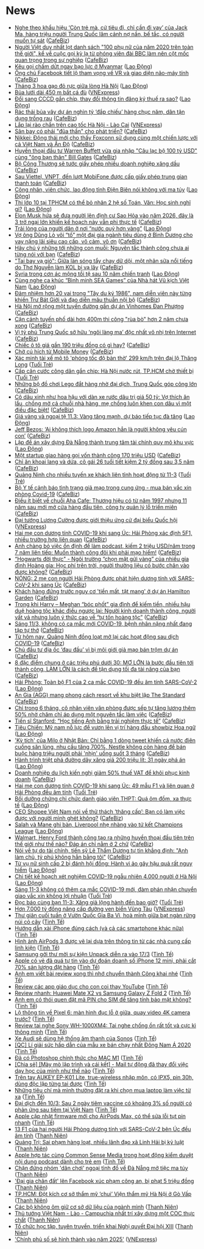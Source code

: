 # News

- [Nghe theo khẩu hiệu ‘Còn trẻ mà, cứ tiêu đi, chỉ cần đi vay’ của Jack Ma, hàng triệu người Trung Quốc lâm cảnh nợ nần, bế tắc, có người muốn tự sát](https://cafebiz.vn/nghe-theo-khau-hieu-con-tre-ma-cu-tieu-di-chi-can-di-vay-cua-jack-ma-hang-trieu-nguoi-trung-quoc-lam-canh-no-nan-be-tac-co-nguoi-muon-tu-sat-2021031111022858.chn) ([CafeBiz](https://cafebiz.vn))
- [Người Việt duy nhất lọt danh sách "100 phụ nữ của năm 2020 trên toàn thế giới", kể về cuộc gọi kỳ lạ từ phóng viên đài BBC làm nên cột mốc quan trọng trong sự nghiệp](https://cafebiz.vn/nguoi-viet-duy-nhat-lot-danh-sach-100-phu-nu-cua-nam-2020-tren-toan-the-gioi-ke-ve-cuoc-goi-ky-la-tu-phong-vien-dai-bbc-lam-nen-cot-moc-quan-trong-trong-su-nghiep-20210311110204943.chn) ([CafeBiz](https://cafebiz.vn))
- [Kêu gọi chấm dứt ngay bạo lực ở Myanmar](https://laodong.vn/the-gioi/keu-goi-cham-dut-ngay-bao-luc-o-myanmar-887931.ldo) ([Lao Động](https://laodong.vn))
- [Ông chủ Facebook tiết lộ tham vọng về VR và giao diện não-máy tính](https://cafebiz.vn/ong-chu-facebook-tiet-lo-tham-vong-ve-vr-va-giao-dien-nao-may-tinh-20210311091311019.chn) ([CafeBiz](https://cafebiz.vn))
- [Tháng 3 hoa gạo đỏ rực giữa lòng Hà Nội](https://laodong.vn/photo/thang-3-hoa-gao-do-ruc-giua-long-ha-noi-887199.ldo) ([Lao Động](https://laodong.vn))
- [Bủa lưới dài 450 m bắt cá đù](https://vnexpress.net/bua-luoi-dai-450-m-bat-ca-du-4246632.html) ([VNExpress](https://vnexpress.net))
- [Đổi sang CCCD gắn chíp, thay đổi thông tin đăng ký thuế ra sao?](https://laodong.vn/xa-hoi/doi-sang-cccd-gan-chip-thay-doi-thong-tin-dang-ky-thue-ra-sao-887936.ldo) ([Lao Động](https://laodong.vn))
- [Rác thải bủa vây dự án nghìn tỷ ‘đắp chiếu’ hàng chục năm, dân tận dụng trồng rau](https://cafebiz.vn/rac-thai-bua-vay-du-an-nghin-ty-dap-chieu-hang-chuc-nam-dan-tan-dung-trong-rau-20210311105628605.chn) ([CafeBiz](https://cafebiz.vn))
- [Lắp lại rào chắn trên cao tốc Hà Nội - Lào Cai](https://vnexpress.net/lap-lai-rao-chan-tren-cao-toc-ha-noi-lao-cai-4246803.html) ([VNExpress](https://vnexpress.net))
- [Sân bay có phải "đũa thần" cho phát triển?](https://cafebiz.vn/san-bay-co-phai-dua-than-cho-phat-trien-20210311104539004.chn) ([CafeBiz](https://cafebiz.vn))
- [Nikkei: Động thái mới cho thấy Foxconn sử dụng cùng một chiến lược với cả Việt Nam và Ấn Độ](https://cafebiz.vn/nikkei-dong-thai-moi-cho-thay-foxconn-su-dung-cung-mot-chien-luoc-voi-ca-viet-nam-va-an-do-20210311104308653.chn) ([CafeBiz](https://cafebiz.vn))
- [Huyền thoại đầu tư Warren Buffett vừa gia nhập "Câu lạc bộ 100 tỷ USD" cùng "ông bạn thân" Bill Gates](https://cafebiz.vn/huyen-thoai-dau-tu-warren-buffett-vua-gia-nhap-cau-lac-bo-100-ty-usd-cung-ong-ban-than-bill-gates-20210311101725248.chn) ([CafeBiz](https://cafebiz.vn))
- [Bộ Công Thương sẽ tước giấy phép nhiều doanh nghiệp xăng dầu](https://cafebiz.vn/bo-cong-thuong-se-tuoc-giay-phep-nhieu-doanh-nghiep-xang-dau-20210311104126078.chn) ([CafeBiz](https://cafebiz.vn))
- [Sau Viettel, VNPT, đến lượt MobiFone được cấp giấy phép trung gian thanh toán](https://cafebiz.vn/sau-viettel-vnpt-den-luot-mobifone-duoc-cap-giay-phep-trung-gian-thanh-toan-2021031110363151.chn) ([CafeBiz](https://cafebiz.vn))
- [Công nhân, viên chức, lao động tỉnh Điện Biên nói không với ma túy](https://laodong.vn/ldld-dien-bien/cong-nhan-vien-chuc-lao-dong-tinh-dien-bien-noi-khong-voi-ma-tuy-887919.ldo) ([Lao Động](https://laodong.vn))
- [Thi lớp 10 tại TPHCM có thể bỏ nhân 2 hệ số Toán, Văn: Học sinh nghĩ gì?](https://laodong.vn/giao-duc/thi-lop-10-tai-tphcm-co-the-bo-nhan-2-he-so-toan-van-hoc-sinh-nghi-gi-887907.ldo) ([Lao Động](https://laodong.vn))
- [Elon Musk hứa sẽ đưa người lên định cư Sao Hỏa vào năm 2026, đây là 3 trở ngại lớn khiến kế hoạch này vẫn phi thực tế](https://cafebiz.vn/elon-musk-hua-se-dua-nguoi-len-dinh-cu-sao-hoa-vao-nam-2026-day-la-3-tro-ngai-lon-khien-ke-hoach-nay-van-phi-thuc-te-2021031109090555.chn) ([CafeBiz](https://cafebiz.vn))
- [Trải lòng của người dân ở nơi “nước quý hơn vàng”](https://laodong.vn/video/trai-long-cua-nguoi-dan-o-noi-nuoc-quy-hon-vang-887557.ldo) ([Lao Động](https://laodong.vn))
- [Vợ ông Dũng Lò vôi “tố” một đại gia ngành tiêu dùng ở Bình Dương cho vay nặng lãi siêu cao cấp, vô cảm, vô ơn](https://cafebiz.vn/vo-ong-dung-lo-voi-to-mot-dai-gia-nganh-tieu-dung-o-binh-duong-cho-vay-nang-lai-sieu-cao-cap-vo-cam-vo-on-20210311102555691.chn) ([CafeBiz](https://cafebiz.vn))
- [Hãy chú ý những tới những con muỗi: Nguyên tắc thành công chưa ai từng nói với bạn](https://cafebiz.vn/hay-chu-y-nhung-toi-nhung-con-muoi-nguyen-tac-thanh-cong-chua-ai-tung-noi-voi-ban-2021031110243479.chn) ([CafeBiz](https://cafebiz.vn))
- ["Tai bay vạ gió": Giữa làn sóng tẩy chay dữ dội, một nhãn sữa nổi tiếng do Thơ Nguyễn làm KOL bị vạ lây](https://cafebiz.vn/tai-bay-va-gio-giua-lan-song-tay-chay-mot-nhan-sua-noi-tieng-do-tho-nguyen-lam-kol-bi-va-lay-20210311102258928.chn) ([CafeBiz](https://cafebiz.vn))
- [Syria trong cơn ác mộng tồi tệ sau 10 năm chiến tranh](https://laodong.vn/the-gioi/syria-trong-con-ac-mong-toi-te-sau-10-nam-chien-tranh-887926.ldo) ([Lao Động](https://laodong.vn))
- [Cùng nghe ca khúc “Bình minh SEA Games” của Nhà hát Vũ kịch Việt Nam](https://laodong.vn/giai-tri/cung-nghe-ca-khuc-binh-minh-sea-games-cua-nha-hat-vu-kich-viet-nam-887902.ldo) ([Lao Động](https://laodong.vn))
- [Đảm nhiệm hơn 20 vai trong "Tây du ký 1986", nam diễn viên này từng khiến Trư Bát Giới và đạo diễn mâu thuẫn nội bộ](https://cafebiz.vn/dam-nhiem-hon-20-vai-trong-tay-du-ky-1986-nam-dien-vien-nay-tung-khien-chu-bat-gioi-va-dao-dien-mau-thuan-noi-bo-20210310170107932.chn) ([CafeBiz](https://cafebiz.vn))
- [Hà Nội mở rộng một tuyến đường gần dự án Vinhomes Đan Phượng](https://cafebiz.vn/ha-noi-mo-rong-mot-tuyen-duong-gan-du-an-vinhomes-dan-phuong-2021031110134466.chn) ([CafeBiz](https://cafebiz.vn))
- [Cận cảnh tuyến phố dài hơn 400m thi công "rùa bò" hơn 2 năm chưa xong](https://cafebiz.vn/can-canh-tuyen-pho-dai-hon-400m-thi-cong-rua-bo-hon-2-nam-chua-xong-20210311100756264.chn) ([CafeBiz](https://cafebiz.vn))
- [Vị tỷ phú Trung Quốc sở hữu ‘ngôi làng ma’ độc nhất vô nhị trên Internet](https://cafebiz.vn/vi-ty-phu-trung-quoc-so-huu-ngoi-lang-ma-doc-nhat-vo-nhi-tren-internet-20210311090018397.chn) ([CafeBiz](https://cafebiz.vn))
- [Chiếc ô tô giá gần 190 triệu đồng có gì hay?](https://cafebiz.vn/chiec-o-to-gia-gan-190-trieu-dong-co-gi-hay-20210311090706215.chn) ([CafeBiz](https://cafebiz.vn))
- [Chờ cú hích từ Mobile Money](https://cafebiz.vn/cho-cu-hich-tu-mobile-money-20210311100522905.chn) ([CafeBiz](https://cafebiz.vn))
- [Xác minh tài xế mô tô 'phóng tốc độ bàn thờ' 299 km/h trên đại lộ Thăng Long](https://tuoitre.vn/xac-minh-tai-xe-mo-to-phong-toc-do-ban-tho-299-km-h-tren-dai-lo-thang-long-20210311095053825.htm) ([Tuổi Trẻ](https://tuoitre.vn))
- [Cấp căn cước công dân gắn chip: Hà Nội nước rút, TP.HCM chờ thiết bị](https://tuoitre.vn/cap-can-cuoc-cong-dan-gan-chip-ha-noi-nuoc-rut-tp-hcm-cho-thiet-bi-2021031108253232.htm) ([Tuổi Trẻ](https://tuoitre.vn))
- [Những bộ đồ chơi Lego đắt hàng nhờ đại dịch, Trung Quốc góp công lớn](https://cafebiz.vn/nhung-bo-do-choi-lego-dat-hang-nho-dai-dich-trung-quoc-gop-cong-lon-20210311090223757.chn) ([CafeBiz](https://cafebiz.vn))
- [Cô dâu xinh như hoa hậu với dàn xe rước dâu trị giá 50 tỷ: Vợ thích ăn lẩu, chồng mở cả chuỗi nhà hàng, mẹ chồng luôn khen con dâu vì một điều đặc biệt!](https://cafebiz.vn/co-dau-xinh-nhu-hoa-hau-voi-dan-xe-ruoc-dau-tri-gia-50-ty-vo-thich-an-lau-chong-mo-ca-chuoi-nha-hang-me-chong-luon-khen-con-dau-vi-mot-dieu-dac-biet-20210311095213856.chn) ([CafeBiz](https://cafebiz.vn))
- [Giá vàng và ngoại tệ 11.3: Vàng tăng mạnh, dự báo tiếp tục đà tăng](https://laodong.vn/video-thoi-su/gia-vang-va-ngoai-te-113-vang-tang-manh-du-bao-tiep-tuc-da-tang-887911.ldo) ([Lao Động](https://laodong.vn))
- [Jeff Bezos: ‘Ai không thích logo Amazon hẳn là người không yêu cún con’](https://cafebiz.vn/jeff-bezos-ai-khong-thich-logo-amazon-han-la-nguoi-khong-yeu-cun-con-20210310173726775.chn) ([CafeBiz](https://cafebiz.vn))
- [Lập đề án xây dựng Đà Nẵng thành trung tâm tài chính quy mô khu vực](https://laodong.vn/xa-hoi/lap-de-an-xay-dung-da-nang-thanh-trung-tam-tai-chinh-quy-mo-khu-vuc-887893.ldo) ([Lao Động](https://laodong.vn))
- [Một startup giao hàng gọi vốn thành công 170 triệu USD](https://cafebiz.vn/mot-startup-giao-hang-goi-von-thanh-cong-170-trieu-usd-20210311090413964.chn) ([CafeBiz](https://cafebiz.vn))
- [Chỉ ăn khoai lang và dứa, cô gái 26 tuổi tiết kiệm 2 tỷ đồng sau 3,5 năm](https://cafebiz.vn/chi-an-khoai-lang-va-dua-co-gai-26-tuoi-tiet-kiem-2-ty-dong-sau-35-nam-20210311091502768.chn) ([CafeBiz](https://cafebiz.vn))
- [Quảng Ninh cho nhiều tuyến xe khách liên tỉnh hoạt động từ 11-3](https://tuoitre.vn/quang-ninh-cho-nhieu-tuyen-xe-khach-lien-tinh-hoat-dong-tu-11-3-20210311075517272.htm) ([Tuổi Trẻ](https://tuoitre.vn))
- [Bộ Y tế cảnh báo tình trạng giả mạo trong cung ứng - mua bán vắc xin phòng Covid-19](https://cafebiz.vn/bo-y-te-canh-bao-tinh-trang-gia-mao-trong-cung-ung-mua-ban-vac-xin-phong-covid-19-20210311084612446.chn) ([CafeBiz](https://cafebiz.vn))
- [Điều ít biết về chuỗi Aha Cafe: Thương hiệu có từ năm 1997 nhưng 11 năm sau mới mở cửa hàng đầu tiên, công ty quản lý lỗ triền miên](https://cafebiz.vn/dieu-it-biet-ve-chuoi-aha-cafe-thuong-hieu-co-tu-nam-1997-nhung-11-nam-sau-moi-mo-cua-hang-dau-tien-cong-ty-quan-ly-lo-trien-mien-20210310180951739.chn) ([CafeBiz](https://cafebiz.vn))
- [Đại tướng Lương Cường được giới thiệu ứng cử đại biểu Quốc hội](https://vnexpress.net/dai-tuong-luong-cuong-duoc-gioi-thieu-ung-cu-dai-bieu-quoc-hoi-4246702.html) ([VNExpress](https://vnexpress.net))
- [Hai mẹ con dương tính COVID-19 khi sang Úc: Hải Phòng xác định 5F1, nhiều trường hợp liên quan](https://cafebiz.vn/hai-me-con-duong-tinh-covid-19-khi-sang-uc-hai-phong-xac-dinh-5f1-nhieu-truong-hop-lien-quan-20210311083746128.chn) ([CafeBiz](https://cafebiz.vn))
- [Anh chàng bỏ việc ổn định để làm podcast, kiếm 2 triệu USD/năm trong 7 năm liên tiếp: Muốn thành công đôi khi phải mạo hiểm!](https://cafebiz.vn/anh-chang-bo-viec-on-dinh-de-lam-podcast-kiem-2-trieu-usd-nam-trong-7-nam-lien-tiep-muon-thanh-cong-doi-khi-phai-mao-hiem-20210310151421773.chn) ([CafeBiz](https://cafebiz.vn))
- [“Hogwarts đời thực" - Ngôi trường “chọn mặt gửi vàng” của nhiều gia đình Hoàng gia: Học phí trên trời, người thường liệu có bước chân vào được không?](https://cafebiz.vn/hogwarts-doi-thuc-ngoi-truong-chon-mat-gui-vang-cua-nhieu-gia-dinh-hoang-gia-hoc-phi-tren-troi-nguoi-thuong-lieu-co-buoc-chan-vao-duoc-khong-20210311083658892.chn) ([CafeBiz](https://cafebiz.vn))
- [NÓNG: 2 mẹ con người Hải Phòng được phát hiện dương tính với SARS-CoV-2 khi sang Úc](https://cafebiz.vn/nong-2-me-con-nguoi-hai-phong-duoc-phat-hien-duong-tinh-voi-sars-cov-2-khi-sang-uc-20210311083525092.chn) ([CafeBiz](https://cafebiz.vn))
- [Khách hàng đứng trước nguy cơ 'tiền mất, tật mang' ở dự án Hamilton Garden](https://cafebiz.vn/khach-hang-dung-truoc-nguy-co-tien-mat-tat-mang-o-du-an-hamilton-garden-20210311083444299.chn) ([CafeBiz](https://cafebiz.vn))
- [Trong khi Harry – Meghan “bóc phốt” gia đình để kiếm tiền, nhiều hậu duệ hoàng tộc khác điều ngược lại: Người kinh doanh thành công, người vất vả nhưng luôn ý thức cao về “tự tôn hoàng tộc”](https://cafebiz.vn/trong-khi-harry-meghan-boc-phot-gia-dinh-de-kiem-tien-nhieu-hau-due-hoang-toc-khac-dieu-nguoc-lai-nguoi-kinh-doanh-thanh-cong-nguoi-vat-va-nhung-luon-y-thuc-cao-ve-tu-ton-hoang-toc-20210311083422324.chn) ([CafeBiz](https://cafebiz.vn))
- [Sáng 11/3, không có ca mắc mới COVID-19, bệnh nhân nặng nhất đang tập tự thở](https://cafebiz.vn/sang-11-3-khong-co-ca-mac-moi-covid-19-benh-nhan-nang-nhat-dang-tap-tu-tho-20210311083400639.chn) ([CafeBiz](https://cafebiz.vn))
- [Từ hôm nay, Quảng Ninh đồng loạt mở lại các hoạt động sau dịch COVID-19](https://cafebiz.vn/tu-hom-nay-quang-ninh-dong-loat-mo-lai-cac-hoat-dong-sau-dich-covid-19-20210311083036314.chn) ([CafeBiz](https://cafebiz.vn))
- [Chủ đầu tư địa ốc ‘đau đầu’ vì bị môi giới giả mạo bán trộm dự án](https://cafebiz.vn/chu-dau-tu-dia-oc-dau-dau-vi-bi-moi-gioi-gia-mao-ban-trom-du-an-20210311082750427.chn) ([CafeBiz](https://cafebiz.vn))
- [8 đặc điểm chung ở các triệu phú dưới 30: MƠ LỚN là bước đầu tiên tới thành công, LÀM LỚN là cách để tận dụng tối đa tài năng của bạn](https://cafebiz.vn/8-dac-diem-chung-o-cac-trieu-phu-duoi-30-mo-lon-la-buoc-dau-tien-toi-thanh-cong-lam-lon-la-cach-de-tan-dung-toi-da-tai-nang-cua-ban-20210308181850917.chn) ([CafeBiz](https://cafebiz.vn))
- [Hải Phòng: Toàn bộ F1 của 2 ca mắc COVID-19 đều âm tính SARS-CoV-2](https://laodong.vn/y-te/hai-phong-toan-bo-f1-cua-2-ca-mac-covid-19-deu-am-tinh-sars-cov-2-887877.ldo) ([Lao Động](https://laodong.vn))
- [An Gia (AGG) mang phong cách resort về khu biệt lập The Standard](https://cafebiz.vn/an-gia-agg-mang-phong-cach-resort-ve-khu-biet-lap-the-standard-20210310164641029.chn) ([CafeBiz](https://cafebiz.vn))
- [Chỉ trong 6 tháng, cô nhân viên văn phòng được sếp tự tăng lương thêm 50% nhờ chăm chỉ áp dụng một nguyên tắc làm việc](https://cafebiz.vn/chi-trong-6-thang-co-nhan-vien-van-phong-duoc-sep-tu-tang-luong-them-50-nho-cham-chi-ap-dung-mot-nguyen-tac-lam-viec-20210310160801475.chn) ([CafeBiz](https://cafebiz.vn))
- [Tiến sĩ Stanford: “Học tiếng Anh bằng trải nghiệm thực tế”](https://cafebiz.vn/tien-si-stanford-hoc-tieng-anh-bang-trai-nghiem-thuc-te-20210310155451782.chn) ([CafeBiz](https://cafebiz.vn))
- [Tiêu Chiến: Mỹ nam nỗ lực để vươn lên vị trí hàng đầu showbiz Hoa ngữ](https://laodong.vn/photo/tieu-chien-my-nam-no-luc-de-vuon-len-vi-tri-hang-dau-showbiz-hoa-ngu-887631.ldo) ([Lao Động](https://laodong.vn))
- ['Kỳ tích' của Milo ở Nhật Bản: Chỉ bằng 1 dòng tweet khiến cả nước điên cuồng săn lùng, nhu cầu tăng 700%, Nestle không còn hàng để bán buộc hàng triệu người phải 'nhịn' uống suốt 3 tháng](https://cafebiz.vn/ky-tich-cua-milo-o-nhat-ban-chi-bang-1-dong-tweet-khien-ca-nuoc-dien-cuong-san-lung-nhu-cau-tang-700-nestle-khong-con-hang-de-ban-buoc-hang-trieu-nguoi-phai-nhin-uong-suot-3-thang-20210310232727907.chn) ([CafeBiz](https://cafebiz.vn))
- [Hành trình triệt phá đường dây xăng giả 200 triệu lít: 31 ngày phá án](https://laodong.vn/phap-luat/hanh-trinh-triet-pha-duong-day-xang-gia-200-trieu-lit-31-ngay-pha-an-887766.ldo) ([Lao Động](https://laodong.vn))
- [Doanh nghiệp du lịch kiến nghị giảm 50% thuế VAT để khôi phục kinh doanh](https://cafebiz.vn/doanh-nghiep-du-lich-kien-nghi-giam-50-thue-vat-de-khoi-phuc-kinh-doanh-20210310181235494.chn) ([CafeBiz](https://cafebiz.vn))
- [Hai mẹ con dương tính COVID-19 khi sang Úc: 49 mẫu F1 và liên quan ở Hải Phòng đều âm tính](https://tuoitre.vn/hai-me-con-duong-tinh-covid-19-khi-sang-uc-49-mau-f1-va-lien-quan-o-hai-phong-deu-am-tinh-20210311073112585.htm) ([Tuổi Trẻ](https://tuoitre.vn))
- [Bồi dưỡng chứng chỉ chức danh giáo viên THPT: Quá ôm đồm, xa thực tế](https://laodong.vn/ban-doc/boi-duong-chung-chi-chuc-danh-giao-vien-thpt-qua-om-dom-xa-thuc-te-887870.ldo) ([Lao Động](https://laodong.vn))
- [CEO Shopee Việt Nam nói về thử thách ‘thăng cấp’: Bạn có làm việc được với người mình ghét không?](https://cafebiz.vn/ceo-shopee-viet-nam-noi-ve-thu-thach-thang-cap-ban-co-lam-viec-duoc-voi-nguoi-minh-ghet-khong-20210310161913467.chn) ([CafeBiz](https://cafebiz.vn))
- [Salah và Mane ghi bàn, Liverpool nhẹ nhàng vào tứ kết Champions League](https://laodong.vn/bong-da-quoc-te/salah-va-mane-ghi-ban-liverpool-nhe-nhang-vao-tu-ket-champions-league-887865.ldo) ([Lao Động](https://laodong.vn))
- [Walmart, Henry Ford thành công tạo ra những huyền thoại đầu tiên trên thế giới như thế nào? Đáp án chỉ nằm ở 2 chữ](https://cafebiz.vn/walmart-henry-ford-thanh-cong-tao-ra-nhung-huyen-thoai-dau-tien-tren-the-gioi-nhu-the-nao-dap-an-chi-nam-o-2-chu-20210308180649921.chn) ([CafeBiz](https://cafebiz.vn))
- [Nói về tự do tài chính, tiến sỹ Lê Thẩm Dương tự tin khẳng định: "Anh làm chủ, tỷ phú không hẳn bằng tôi"](https://cafebiz.vn/noi-ve-tu-do-tai-chinh-tien-sy-le-tham-duong-tu-tin-khang-dinh-anh-lam-chu-ty-phu-khong-han-bang-toi-20210310153620774.chn) ([CafeBiz](https://cafebiz.vn))
- [Từ vụ nữ sinh cấp 2 bị đánh hội đồng: Hành vi ảo gây hậu quả rất nguy hiểm](https://laodong.vn/video/tu-vu-nu-sinh-cap-2-bi-danh-hoi-dong-hanh-vi-ao-gay-hau-qua-rat-nguy-hiem-887726.ldo) ([Lao Động](https://laodong.vn))
- [Chi tiết kế hoạch xét nghiệm COVID-19 ngẫu nhiên 4.000 người ở Hà Nội](https://laodong.vn/infographic/chi-tiet-ke-hoach-xet-nghiem-covid-19-ngau-nhien-4000-nguoi-o-ha-noi-886843.ldo) ([Lao Động](https://laodong.vn))
- [Sáng 11-3 không có thêm ca mắc COVID-19 mới, đàm phán nhận chuyển giao vắc xin không lợi nhuận](https://tuoitre.vn/sang-11-3-khong-co-them-ca-mac-covid-19-moi-dam-phan-nhan-chuyen-giao-vac-xin-khong-loi-nhuan-20210311062906987.htm) ([Tuổi Trẻ](https://tuoitre.vn))
- [Đọc báo cùng bạn 11-3: Xăng giả lộng hành đến bao giờ?](https://tuoitre.vn/doc-bao-cung-ban-11-3-xang-gia-long-hanh-den-bao-gio-20210311032830194.htm) ([Tuổi Trẻ](https://tuoitre.vn))
- [Hơn 7.000 tỷ đồng nâng cấp đường ven biển Vũng Tàu](https://vnexpress.net/hon-7-000-ty-dong-nang-cap-duong-ven-bien-vung-tau-4246468.html) ([VNExpress](https://vnexpress.net))
- [Thư giãn cuối tuần ở Vườn Quốc Gia Ba Vì, hoà mình giữa bạt ngàn rừng núi cỏ cây](https://tinhte.vn/thread/thu-gian-cuoi-tuan-o-vuon-quoc-gia-ba-vi-hoa-minh-giua-bat-ngan-rung-nui-co-cay.3221495/) ([Tinh Tế](https://tinhte.vn))
- [Hướng dẫn xài iPhone đúng cách (và cả các smartphone khác nữa)](https://tinhte.vn/thread/huong-dan-xai-iphone-dung-cach-va-ca-cac-smartphone-khac-nua.3290715/) ([Tinh Tế](https://tinhte.vn))
- [Hình ảnh AirPods 3 được vẽ lại dựa trên thông tin từ các nhà cung cấp linh kiện](https://tinhte.vn/thread/hinh-anh-airpods-3-duoc-ve-lai-dua-tren-thong-tin-tu-cac-nha-cung-cap-linh-kien.3291290/) ([Tinh Tế](https://tinhte.vn))
- [Samsung gởi thư mời sự kiện Unpack diễn ra vào 17/3](https://tinhte.vn/thread/samsung-goi-thu-moi-su-kien-unpack-dien-ra-vao-17-3.3291186/) ([Tinh Tế](https://tinhte.vn))
- [Apple có vẻ đã quá tự tin vào dự đoán doanh số iPhone 12 mini, phải cắt 70% sản lượng đặt hàng](https://tinhte.vn/thread/apple-co-ve-da-qua-tu-tin-vao-du-doan-doanh-so-iphone-12-mini-phai-cat-70-san-luong-dat-hang.3291251/) ([Tinh Tế](https://tinhte.vn))
- [Anh em viết bài review xong thì nhớ chuyển thành Công khai nhé](https://tinhte.vn/thread/anh-em-viet-bai-review-xong-thi-nho-chuyen-thanh-cong-khai-nhe.3291058/) ([Tinh Tế](https://tinhte.vn))
- [Review các app giáo dục cho con coi thay YouTube](https://tinhte.vn/thread/review-cac-app-giao-duc-cho-con-coi-thay-youtube.3162964/) ([Tinh Tế](https://tinhte.vn))
- [Review nhanh: Huawei Mate X2 vs Samsung Galaxy Z Fold 2](https://tinhte.vn/thread/review-nhanh-huawei-mate-x2-vs-samsung-galaxy-z-fold-2.3289833/) ([Tinh Tế](https://tinhte.vn))
- [Anh em có thói quen đặt mã PIN cho SIM để tăng tính bảo mật không?](https://tinhte.vn/thread/anh-em-co-thoi-quen-dat-ma-pin-cho-sim-de-tang-tinh-bao-mat-khong.3289822/) ([Tinh Tế](https://tinhte.vn))
- [Lộ thông tin về Pixel 6: màn hình đục lỗ ở giữa, quay video 4K camera trước?](https://tinhte.vn/thread/lo-thong-tin-ve-pixel-6-man-hinh-duc-lo-o-giua-quay-video-4k-camera-truoc.3291150/) ([Tinh Tế](https://tinhte.vn))
- [Review tai nghe Sony WH-1000XM4: Tai nghe chống ồn rất tốt và cực kì thông minh](https://tinhte.vn/thread/review-tai-nghe-sony-wh-1000xm4-tai-nghe-chong-on-rat-tot-va-cuc-ki-thong-minh.3285547/) ([Tinh Tế](https://tinhte.vn))
- [Xe Audi sẽ dùng hệ thống âm thanh của Sonos](https://tinhte.vn/thread/xe-audi-se-dung-he-thong-am-thanh-cua-sonos.3291125/) ([Tinh Tế](https://tinhte.vn))
- [[QC] Lí giải sức hấp dẫn của mẫu xe bán chạy nhất Đông Nam Á 2020](https://tinhte.vn/thread/qc-li-giai-suc-hap-dan-cua-mau-xe-ban-chay-nhat-dong-nam-a-2020.3291057/) ([Tinh Tế](https://tinhte.vn))
- [Đã có Photoshop chính thức cho MAC M1](https://tinhte.vn/thread/da-co-photoshop-chinh-thuc-cho-mac-m1.3291261/) ([Tinh Tế](https://tinhte.vn))
- [[Chia sẻ] [Mày mò lập trình và cái kết] - Mail tự động đã thay đổi việc dạy học của mình như thế nào](https://tinhte.vn/thread/chia-se-may-mo-lap-trinh-va-cai-ket-mail-tu-dong-da-thay-doi-viec-day-hoc-cua-minh-nhu-the-nao.3290909/) ([Tinh Tế](https://tinhte.vn))
- [Trên tay AUKEY EP-K01 Lite, true-wireless nhập môn, có IPX5, pin 30h, dùng độc lập từng tai được](https://tinhte.vn/thread/tren-tay-aukey-ep-k01-lite-true-wireless-nhap-mon-co-ipx5-pin-30h-dung-doc-lap-tung-tai-duoc.3288945/) ([Tinh Tế](https://tinhte.vn))
- [Những tiêu chí mà mình thường đặt ra khi chọn mua laptop làm việc từ xa](https://tinhte.vn/thread/nhung-tieu-chi-ma-minh-thuong-dat-ra-khi-chon-mua-laptop-lam-viec-tu-xa.3289847/) ([Tinh Tế](https://tinhte.vn))
- [Đại dịch đến 10/3: Sau 2 ngày tiêm vaccine có khoảng 3% số người có phản ứng sau tiêm tại Việt Nam](https://tinhte.vn/thread/dai-dich-den-10-3-sau-2-ngay-tiem-vaccine-co-khoang-3-so-nguoi-co-phan-ung-sau-tiem-tai-viet-nam.3291005/) ([Tinh Tế](https://tinhte.vn))
- [Apple cập nhật firmware mới cho AirPods Max, có thể sửa lỗi tụt pin nhanh](https://tinhte.vn/thread/apple-cap-nhat-firmware-moi-cho-airpods-max-co-the-sua-loi-tut-pin-nhanh.3290799/) ([Tinh Tế](https://tinhte.vn))
- [13 F1 của hai người Hải Phòng dương tính với SARS-CoV-2 bên Úc đều âm tính](https://thanhnien.vn/thoi-su/13-f1-cua-hai-nguoi-hai-phong-duong-tinh-voi-sars-cov-2-ben-uc-deu-am-tinh-1352510.html) ([Thanh Niên](https://thanhnien.vn))
- [Quảng Trị: Sai phạm hàng loạt, nhiều lãnh đạo xã Linh Hải bị kỷ luật](https://thanhnien.vn/thoi-su/quang-tri-sai-pham-hang-loat-nhieu-lanh-dao-xa-linh-hai-bi-ky-luat-1352457.html) ([Thanh Niên](https://thanhnien.vn))
- [Apple hợp tác cùng Common Sense Media trong hoạt động kiểm duyệt nội dung podcast dành cho trẻ em](https://tinhte.vn/thread/apple-hop-tac-cung-common-sense-media-trong-hoat-dong-kiem-duyet-noi-dung-podcast-danh-cho-tre-em.3290391/) ([Tinh Tế](https://tinhte.vn))
- [Chặn đứng nhóm 'dân chơi' ngoại tỉnh đổ về Đà Nẵng mở tiệc ma túy](https://thanhnien.vn/thoi-su/chan-dung-nhom-dan-choi-ngoai-tinh-do-ve-da-nang-mo-tiec-ma-tuy-1352443.html) ([Thanh Niên](https://thanhnien.vn))
- ['Đại gia chân đất' lên Facebook xúc phạm công an, bị phạt 5 triệu đồng](https://thanhnien.vn/thoi-su/dai-gia-chan-dat-len-facebook-xuc-pham-cong-an-bi-phat-5-trieu-dong-1352462.html) ([Thanh Niên](https://thanhnien.vn))
- [TP.HCM: Đột kích cơ sở thẩm mỹ ‘chui’ Viện thẩm mỹ Hà Nội ở Gò Vấp](https://thanhnien.vn/thoi-su/tphcm-dot-kich-co-so-tham-my-chui-vien-tham-my-ha-noi-o-go-vap-1352441.html) ([Thanh Niên](https://thanhnien.vn))
- [Các bộ không ôm giữ cơ sở dữ liệu của ngành mình](https://thanhnien.vn/thoi-su/cac-bo-khong-om-giu-co-so-du-lieu-cua-nganh-minh-1352405.html) ([Thanh Niên](https://thanhnien.vn))
- [Thủ tướng Việt Nam - Lào - Campuchia nhất trí xây dựng một COC thực chất](https://thanhnien.vn/thoi-su/thu-tuong-viet-nam-lao-campuchia-nhat-tri-xay-dung-mot-coc-thuc-chat-1352410.html) ([Thanh Niên](https://thanhnien.vn))
- [Tổ chức học tập, tuyên truyền, triển khai Nghị quyết Đại hội XIII](https://thanhnien.vn/thoi-su/to-chuc-hoc-tap-tuyen-truyen-trien-khai-nghi-quyet-dai-hoi-xiii-1352409.html) ([Thanh Niên](https://thanhnien.vn))
- ['Chính phủ số sẽ hình thành vào năm 2025'](https://vnexpress.net/chinh-phu-so-se-hinh-thanh-vao-nam-2025-4246609.html) ([VNExpress](https://vnexpress.net))
